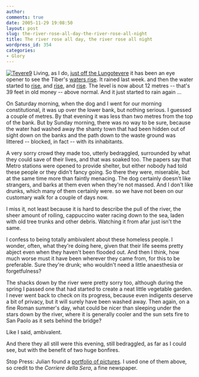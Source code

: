 ```yaml
---
author:
comments: true
date: 2005-11-29 19:08:50
layout: post
slug: the-river-rose-all-day-the-river-rose-all-night
title: The river rose all day, the river rose all night
wordpress_id: 354
categories:
- Glory
---
```


[![Tevere9](http://jeremycherfas.net/wp/wp-content/TEVERE9-tm.jpg)](http://jeremycherfas.net/wp/wp-content/TEVERE9.jpg) Living, as I do, [just off the Lungotevere](http://maps.google.com/maps?ll=41.862370,12.470030&spn=0.0035%3Cbr%20/%3E75,0.006635&t=h&hl=en) it has been an eye opener to see the Tiber's [waters rise](http://edition.cnn.com/2005/WEATHER/11/28/europe.winter.ap/). It rained last week. and then the water started to [rise](http://www.bloomberg.com/apps/news?pid=10000085&sid=axGrKb8Qs4i4&refer=europe), and [rise](http://www.planetark.com/dailynewsstory.cfm/newsid/33711/story.htm), and [rise](http://ansa.it/main/notizie/awnplus/english/news/2005-11-27_1958878.html). The level is now about 12 metres -- that's 39 feet in old money -- above normal. And it just started to rain again ...

On Saturday morning, when the dog and I went for our morning constitutional, it was up over the lower bank, but nothing serious. I guessed a couple of metres. By that evening it was less than two metres from the top of the bank. But by Sunday morning, there was no way to be sure, because the water had washed away the shanty town that had been hidden out of sight down on the banks and the path down to the waste ground was littered -- blocked, in fact -- with its inhabitants.

A very sorry crowd they made too, utterly bedraggled, surrounded by what they could save of their lives, and that was soaked too.
The papers say that Metro stations were opened to provide shelter, but either nobody had told these people or they didn't fancy going. So there they were, miserable, but at the same time more than faintly menacing. The dog certainly doesn't like strangers, and barks at them even when they're not massed. And I don't like drunks, which many of them certainly were. so we have not been on our customary walk for a couple of days now.

I miss it, not least because it is hard to describe the pull of the river, the sheer amount of roiling, cappuccino water racing down to the sea, laden with old tree trunks and other debris. Watching it from afar just isn't the same.

I confess to being totally ambivalent about these homeless people. I wonder, often, what they're doing here, given that their life seems pretty abject even when they haven't been flooded out. And then I think, how much worse must it have been wherever they came from, for this to be preferable. Sure they're drunk; who wouldn't need a little anaesthesia or forgetfulness?

The shacks down by the river were pretty sorry too, although during the spring I passed one that had started to create a neat little vegetable garden. I never went back to check on its progress, because even indigents deserve a bit of privacy, but it will surely have been washed away. Then again, on a fine Roman summer's day, what could be nicer than sleeping under the stars down by the river, where it is generally cooler and the sun sets fire to San Paolo as it sets behind the bridge?

Like I said, ambivalent.

And there they all still were this evening, still bedraggled, as far as I could see, but with the benefit of two huge bonfires.

Stop Press: Julian found a [portfolio of pictures](http://www.corriere.it/gallery/Cronache/vuoto.shtml?2005/11_Novembre/tevere/1&1). I used one of them above, so credit to the _Corriere della Sera_, a fine newspaper.
